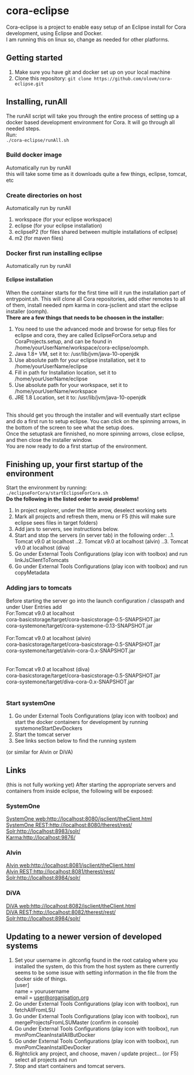# cora-eclipse
Cora-eclipse is a project to enable easy setup of an Eclipse install for Cora development, using Eclipse and Docker.</br>
I am running this on linux so, change as needed for other platforms.

## Getting started
1. Make sure you have git and docker set up on your local machine
2. Clone this repository: `git clone https://github.com/olovm/cora-eclipse.git`

## Installing, runAll
The runAll script will take you through the entire process of setting up a docker based development
environment for Cora. It will go through all needed steps. </br>
Run:</br>
`./cora-eclipse/runAll.sh`

### Build docker image
Automatically run by runAll<br>
this will take some time as it downloads quite a few things, eclipse, tomcat, etc

### Create directories on host 
Automatically run by runAll<br>
1. workspace (for your eclipse workspace)
2. eclipse (for your eclipse installation)
3. eclipseP2 (for files shared between multiple installations of eclipse)
4. m2 (for maven files)

### Docker first run installing eclipse
Automatically run by runAll<br>

#### Eclipse installation
When the container starts for the first time will it run the installation part of entrypoint.sh. This will
clone all Cora repositories, add other remotes to all of them, install needed npm karma in cora-jsclient and
start the eclipse installer (oomph). </br>
**There are a few things that needs to be choosen in the installer:**

1. You need to use the advanced mode and
browse for setup files for eclipse and cora, they are called EclipseForCora.setup and CoraProjects.setup, and
can be found in /home/yourUserName/workspace/cora-eclipse/oomph. 
2. Java 1.8+ VM, set it to: /usr/lib/jvm/java-10-openjdk
3. Use absolute path for your eclipse installation, set it to /home/yourUserName/eclipse
4. Fill in path for Installation location, set it to /home/yourUserName/eclipse
5. Use absolute path for your workspace, set it to /home/yourUserName/workspace
6. JRE 1.8 Location, set it to: /usr/lib/jvm/java-10-openjdk
<br>
This should get you through the installer and will eventually start eclipse and do a first run to setup eclipse. 
You can click on the spinning arrows, in the bottom of the screen to see what the setup does.
<br>
Once the setuptask are finnished, no more spinning arrows, close eclipse, and then close the installer window. 
<br>
You are now ready to do a first startup of the environment. 


## Finishing up, your first startup of the environment
Start the environment by running:</br>
`./eclipseForCora/startEclipseForCora.sh`
<br>
 **Do the following in the listed order to avoid problems!**
 1. In project explorer, under the little arrow, deselect working sets
 2. Mark all projects and refresh them, menu or F5 (this will make sure eclipse sees files in target folders)
 3. Add jars to servers, see instructions below.
 4. Start and stop the servers (in server tab) in the following order:
 ..1. Tomcat v9.0 at localhost
 ..2. Tomcat v9.0 at localhost (alvin)
 ..3. Tomcat v9.0 at localhost (diva)
 5. Go under External Tools Configurations (play icon with toolbox) and run linkJsClientToTomcats
 6. Go under External Tools Configurations (play icon with toolbox) and run copyMetadata

### Adding jars to tomcats
Before starting the server go into the launch configuration / classpath and under User Entries add<br>
For:Tomcat v9.0 at localhost<br>
cora-basicstorage/target/cora-basicstorage-0.5-SNAPSHOT.jar<br>
cora-systemone/target/cora-systemone-0.13-SNAPSHOT.jar<br>
<br>
For:Tomcat v9.0 at localhost (alvin)<br>
cora-basicstorage/target/cora-basicstorage-0.5-SNAPSHOT.jar<br>
cora-systemone/target/alvin-cora-0.x-SNAPSHOT.jar<br>
<br>
<br>
For:Tomcat v9.0 at localhost (diva)<br>
cora-basicstorage/target/cora-basicstorage-0.5-SNAPSHOT.jar<br>
cora-systemone/target/diva-cora-0.x-SNAPSHOT.jar<br>
<br>

### Start systemOne
1. Go under External Tools Configurations (play icon with toolbox) and start the docker containers for development by running systemoneStartDevDockers 
2. Start the tomcat server
3. See links section below to find the running system

(or similar for Alvin or DiVA)

## Links
(this is not fully working yet)
After starting the appropriate servers and containers from inside eclipse, the following will be exposed:

### SystemOne
[SystemOne web:http://localhost:8080/jsclient/theClient.html](http://localhost:8080/jsclient/theClient.html)<br>
[SystemOne REST:http://localhost:8080/therest/rest/](http://localhost:8080/therest/rest/)<br>
[Solr:http://localhost:8983/solr/](http://localhost:8983/solr/)<br>
[Karma:http://localhost:9876/](http://localhost:9876/)<br>

### Alvin
[Alvin web:http://localhost:8081/jsclient/theClient.html](http://localhost:8081/jsclient/theClient.html)<br>
[Alvin REST:http://localhost:8081/therest/rest/](http://localhost:8081/therest/rest/)<br>
[Solr:http://localhost:8984/solr/](http://localhost:8984/solr/)<br>

### DiVA
[DiVA web:http://localhost:8082/jsclient/theClient.html](http://localhost:8082/jsclient/theClient.html)<br>
[DiVA REST:http://localhost:8082/therest/rest/](http://localhost:8082/therest/rest/)<br>
[Solr:http://localhost:8984/solr/](http://localhost:8984/solr/)<br>


## Updating to a newer version of developed systems
1. Set your username in .gitconfig found in the root catalog where you installed the system, do this
from the host system as there currently seems to be some issue with setting information in the
file from the docker side of things.<br>
[user]<br>
        name = yourusername<br>
        email = user@organisation.org<br>
2. Go under External Tools Configurations (play icon with toolbox), run fetchAllFromLSU
3. Go under External Tools Configurations (play icon with toolbox), run mergeProjectsFromLSUMaster (confirm in console)
3. Go under External Tools Configurations (play icon with toolbox), run mvnPomCleanInstallAllButDocker
4. Go under External Tools Configurations (play icon with toolbox), run mvnPomCleanInstallDevDocker
5. Rightclick any project, and choose, maven / update project... (or F5) select all projects and run
6. Stop and start containers and tomcat servers.
